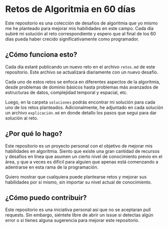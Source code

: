 
# Retos de Algoritmia en 60 días

Este repositorio es una colección de desafíos de algoritmia que yo mismo me he planteado para mejorar mis habilidades en este campo. Cada día subiré mi solución al reto correspondiente y espero que al final de los 60 días pueda haber crecido significativamente como programador.

## ¿Cómo funciona esto?

Cada día estaré publicando un nuevo reto en el archivo `retos.md` de este repositorio. Este archivo se actualizará diariamente con un nuevo desafío.

Cada uno de estos retos se enfoca en diferentes aspectos de la algoritmia, desde problemas de dominio básicos hasta problemas más avanzados de estructuras de datos, complejidad temporal y espacial, etc.

Luego, en la carpeta `soluciones` podrás encontrar mi solución para cada uno de los retos planteados.  Adicionalmente, he adjuntado en cada solución un archivo `explicación.md` en donde detallo los pasos que segui para dar solución al reto.

## ¿Por qué lo hago?

Este repositorio es un proyecto personal con el objetivo de mejorar mis habilidades en algoritmia. Siento que existe una gran cantidad de recursos y desafíos en línea que asumen un cierto nivel de conocimiento previo en el área, y que a veces es difícil para alguien que apenas está comenzando a adentrarse en esta rama de la programación.

Quiero mostrar que cualquiera puede plantearse retos y mejorar sus habilidades por sí mismo, sin importar su nivel actual de conocimiento.

## ¿Cómo puedo contribuir?

Este repositorio es una iniciativa personal así que no se aceptaran pull requests.  Sin embargo, siéntete libre de abrir un issue si detectas algún error o si tienes alguna sugerencia para mejorar este repositorio.
